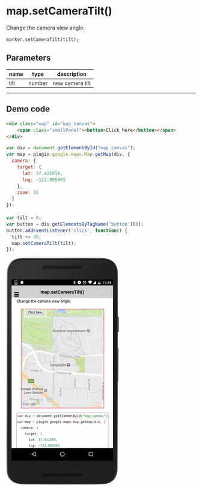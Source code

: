 # map.setCameraTilt()

Change the camera view angle.

```
marker.setCameraTilt(tilt);
```

## Parameters

name       | type     | description
-----------|----------|---------------------------------------
tilt       | number   | new camera tilt
--------------------------------------------------------------

## Demo code

```html
<div class="map" id="map_canvas">
    <span class="smallPanel"><button>Click here</button></span>
</div>
```

```js
var div = document.getElementById("map_canvas");
var map = plugin.google.maps.Map.getMap(div, {
  camera: {
    target: {
      lat: 37.422858,
      lng: -122.085065
    },
    zoom: 15
  }
});

var tilt = 0;
var button = div.getElementsByTagName('button')[0];
button.addEventListener('click', function() {
  tilt += 45;
  map.setCameraTilt(tilt);
});

```

![](image.gif)
